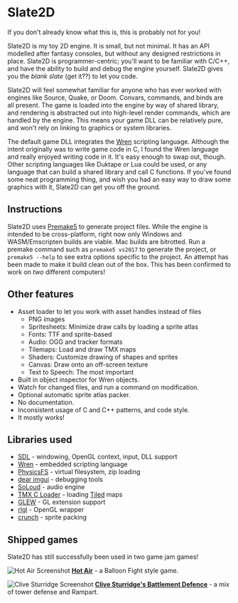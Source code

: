 # Slate2D
If you don't already know what this is, this is probably not for you!

Slate2D is my toy 2D engine. It is small, but not minimal. It has an API modelled after fantasy consoles, but without any designed
restrictions in place. Slate2D is programmer-centric; you'll want to be familiar with C/C++, and have the ability to build and debug
the engine yourself. Slate2D gives you the *blank slate* (get it??) to let you code.

Slate2D will feel somewhat familiar for anyone who has ever worked with engines like Source, Quake, or Doom. Convars, commands, and
binds are all present. The game is loaded into the engine by way of shared library, and rendering is abstracted out into high-level
render commands, which are handled by the engine. This means your game DLL can be relatively pure, and won't rely on linking to
graphics or system libraries.

The default game DLL integrates the [Wren](https://github.com/wren-lang/wren) scripting language. Although the intent originally was
to write game code in C, I found the Wren language and really enjoyed writing code in it. It's easy enough to swap out, though. Other
scripting languages like Duktape or Lua could be used, or any language that can build a shared library and call C functions. If
you've found some neat programming thing, and wish you had an easy way to draw some graphics with it, Slate2D can get you off the
ground.

## Instructions

Slate2D uses [Premake5](https://premake.github.io/) to generate project files. While the engine is intended to be cross-platform,
right now only Windows and WASM/Emscripten builds are viable. Mac builds are bitrotted. Run a premake command such as
`premake5 vs2017` to generate the project, or `premake5 --help` to see extra options specific to the project. An attempt has been made
to make it build clean out of the box. This has been confirmed to work on *two* different computers!

## Other features
- Asset loader to let you work with asset handles instead of files
  - PNG images
  - Spritesheets: Minimize draw calls by loading a sprite atlas
  - Fonts: TTF and sprite-based
  - Audio: OGG and tracker formats
  - Tilemaps: Load and draw TMX maps
  - Shaders: Customize drawing of shapes and sprites
  - Canvas: Draw onto an off-screen texture
  - Text to Speech: The most important
- Built in object inspector for Wren objects.
- Watch for changed files, and run a command on modification.
- Optional automatic sprite atlas packer.
- No documentation.
- Inconsistent usage of C and C++ patterns, and code style.
- It mostly works!

## Libraries used

- [SDL](https://www.libsdl.org) - windowing, OpenGL context, input, DLL support
- [Wren](https://www.wren.io) - embedded scripting language  
- [PhysicsFS](https://icculus.org/physfs/) - virtual filesystem, zip loading
- [dear imgui](https://github.com/ocornut/imgui) - debugging tools  
- [SoLoud](http://sol.gfxile.net/soloud/) - audio engine  
- [TMX C Loader](https://github.com/baylej/tmx) - loading [Tiled](https://www.mapeditor.org/) maps
- [GLEW](http://glew.sourceforge.net/) - GL extension support
- [rlgl](https://www.raylib.com/) - OpenGL wrapper
- [crunch](https://github.com/ChevyRay/crunch/) - sprite packing

## Shipped games

Slate2D has still successfully been used in two game jam games!

![Hot Air Screenshot](https://img.itch.zone/aW1hZ2UvMzUxNTAyLzE3NTA0MjMucG5n/original/vuv6kk.png)
[**Hot Air**](https://spongeh.itch.io/hot-air) - a Balloon Fight style game.

![Clive Sturridge Screenshot](https://img.itch.zone/aW1hZ2UvMjg0ODQ1LzEzOTA0MzkucG5n/original/yuvfpk.png)
[**Clive Sturridge's Battlement Defence**](https://alligator.itch.io/clive) - a mix of tower defense and Rampart.
